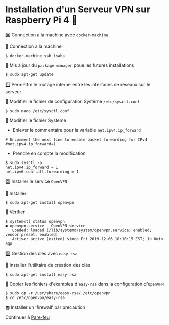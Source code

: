 # Installation d'un Serveur VPN sur Raspberry Pi 4 :strawberry:


:zero: Connection a la machine avec `docker-machine`

:pushpin: Connection à la machine

```
$ docker-machine ssh isaha
```

:pushpin: Mis à jour du `package manager` poue les futures installations

```
$ sudo apt-get update
```


:one: Permettre le routage interne entre les interfaces de réseaux sur le serveur

:pushpin: Modifier le fichier de configuration Système `/etc/sysctl.conf`


```
$ sudo nano /etc/sysctl.conf
```

:pushpin: Modifier le fichier Systeme

* Enlever le commentaire pour la variable `net.ipv4.ip_forward`

```
# Uncomment the next line to enable packet forwarding for IPv4
#net.ipv4.ip_forward=1
```

* Prendre en compte la modification

```
$ sudo sysctl -p
net.ipv4.ip_forward = 1
net.ipv6.conf.all.forwarding = 1
```

:two: Installer le service `OpenVPN`

:pushpin: Installer

```
$ sudo apt-get install openvpn
```

:pushpin: Vérifier

```
$ systemctl status openvpn
● openvpn.service - OpenVPN service
   Loaded: loaded (/lib/systemd/system/openvpn.service; enabled; vendor preset: enabled)
   Active: active (exited) since Fri 2019-12-06 10:10:15 EST; 1h 0min ago
```

:three: Gestion des clés avec `easy-rsa`

:pushpin: Installer l'utilitaire de création des clés

```
$ sudo apt-get install easy-rsa
```

:pushpin: Copier les fichiers d'examples d'`easy-rsa` dans la configuration d'`OpenVPN`

```
$ sudo cp -r /usr/share/easy-rsa/ /etc/openvpn
$ cd /etc/openvpn/easy-rsa
```



:ab: Installer un 'firewall' par precaution

Continuer à [Pare-feu](firewall.md)
